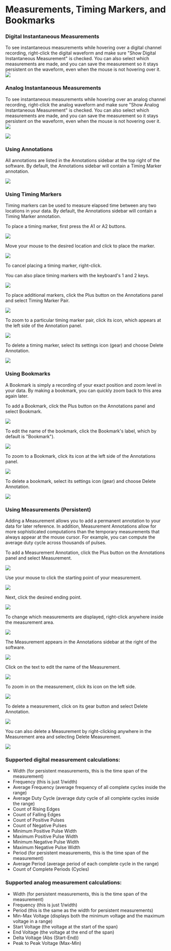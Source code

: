 # Measurements, Timing Markers, and Bookmarks

### **Digital Instantaneous Measurements**

To see instantaneous measurements while hovering over a digital channel recording, right-click the digital waveform and make sure "Show Digital Instantaneous Measurement" is checked. You can also select which measurements are made, and you can save the measurement so it stays persistent on the waveform, even when the mouse is not hovering over it. ![](https://trello-attachments.s3.amazonaws.com/55f0ad9685db3c82f0f3aeba/57215c94193354bad34d58af/17b0f509242eea07cc04048162ea0e88/dig-meas.png)

### **Analog Instantaneous Measurements**

To see instantaneous measurements while hovering over an analog channel recording, right-click the analog waveform and make sure "Show Analog Instantaneous Measurement" is checked. You can also select which measurements are made, and you can save the measurement so it stays persistent on the waveform, even when the mouse is not hovering over it. ![](https://trello-attachments.s3.amazonaws.com/55f0ad9685db3c82f0f3aeba/57215c94193354bad34d58af/1206a7bb64453f2dca1e60b35a26dcb7/ana-instant-meas-set.png)

![](https://trello-attachments.s3.amazonaws.com/55f0ad9685db3c82f0f3aeba/57215c94193354bad34d58af/3b0721cd5a36517d859e980e95d744ef/ana-meas.png)

### **Using Annotations**

All annotations are listed in the Annotations sidebar at the top right of the software. By default, the Annotations sidebar will contain a Timing Marker annotation.

![](https://trello-attachments.s3.amazonaws.com/57215c94193354bad34d58af/242x62/d67d32f55f520aca2791e09ff082c305/annotations_sidebar.png)

### **Using Timing Markers**

Timing markers can be used to measure elapsed time between any two locations in your data. By default, the Annotations sidebar will contain a Timing Marker annotation.

To place a timing marker, first press the A1 or A2 buttons.

![](https://trello-attachments.s3.amazonaws.com/57215c94193354bad34d58af/242x62/e31cfe376c9b46381e11fe2671394b95/press_A1.png)

Move your mouse to the desired location and click to place the marker.

![](https://trello-attachments.s3.amazonaws.com/57215c94193354bad34d58af/314x144/b6662105fcdc5866131905ad143eb99a/place_A1.png)

To cancel placing a timing marker, right-click.

You can also place timing markers with the keyboard's 1 and 2 keys.

![](https://trello-attachments.s3.amazonaws.com/57215c94193354bad34d58af/163x82/715d261adc7644f6c509cf4aa60f6bcd/1_and_2.png)

To place additional markers, click the Plus button on the Annotations panel and select Timing Marker Pair.

![](https://trello-attachments.s3.amazonaws.com/57215c94193354bad34d58af/243x159/42891b96ce6f180e3893ec45e92bd188/add_new_timing_marker.png)

To zoom to a particular timing marker pair, click its icon, which appears at the left side of the Annotation panel.

![](https://trello-attachments.s3.amazonaws.com/57215c94193354bad34d58af/242x93/cdc7ef5bca9f99e6bc8b9a13d6dc1d77/zoom_to_timing_marker.png)

To delete a timing marker, select its settings icon \(gear\) and choose Delete Annotation.

![](https://trello-attachments.s3.amazonaws.com/57215c94193354bad34d58af/243x133/14ae837e540d0eda485ef9f22a36caef/delete_annotation.png)

### **Using Bookmarks**

A Bookmark is simply a recording of your exact position and zoom level in your data. By making a bookmark, you can quickly zoom back to this area again later.

To add a Bookmark, click the Plus button on the Annotations panel and select Bookmark.

![](https://trello-attachments.s3.amazonaws.com/57215c94193354bad34d58af/243x158/9a94dbd01704143ba554ab9b4d2f7c46/add_bookmark.png)

To edit the name of the bookmark, click the Bookmark's label, which by default is "Bookmark"\).

![](https://trello-attachments.s3.amazonaws.com/57215c94193354bad34d58af/242x62/b4cf2fcc6e957ec9feabb114b8a628ee/edit_bookmark_text.png)

To zoom to a Bookmark, click its icon at the left side of the Annotations panel.

![](https://trello-attachments.s3.amazonaws.com/57215c94193354bad34d58af/242x61/190b695a72977cd47d0d6196068ecaa6/zoom_to_bookmark.png)

To delete a bookmark, select its settings icon \(gear\) and choose Delete Annotation.

![](https://trello-attachments.s3.amazonaws.com/57215c94193354bad34d58af/243x104/6c919f2373c34994277c6119c1e16129/delete_bookmark.png)

### **Using Measurements \(Persistent\)**

Adding a Measurement allows you to add a permanent annotation to your data for later reference. In addition, Measurement Annotations allow for more sophisticated computations than the temporary measurements that always appear at the mouse cursor. For example, you can compute the average duty cycle across thousands of pulses.

To add a Measurement Annotation, click the Plus button on the Annotations panel and select Measurement.

![](https://trello-attachments.s3.amazonaws.com/57215c94193354bad34d58af/243x158/7684e16e22733f1fcaa0bcdccfcf238f/add_measurement.png)

Use your mouse to click the starting point of your measurement.

![](https://trello-attachments.s3.amazonaws.com/57215c94193354bad34d58af/300x43/a41e5fd479482dea765ed577276ed282/place_measurement_1.png)

Next, click the desired ending point.

![](https://trello-attachments.s3.amazonaws.com/57215c94193354bad34d58af/300x44/6460429a6b436dc9b3f5aeb2f691f68c/place_measurement_2.png)

To change which measurements are displayed, right-click anywhere inside the measurement area.

![](https://trello-attachments.s3.amazonaws.com/57215c94193354bad34d58af/300x180/07fa26c85c947df8d5475cb06f3d2a8b/measurement_context_menu.png)

The Measurement appears in the Annotations sidebar at the right of the software.

![](https://trello-attachments.s3.amazonaws.com/57215c94193354bad34d58af/242x62/f4b09cda6eb091c3188821c1a6d8c417/measurment_in_annotations_stack.png)

Click on the text to edit the name of the Measurement.

![](https://trello-attachments.s3.amazonaws.com/57215c94193354bad34d58af/242x62/e782accab9addf15c87bc3167860cc76/measurement_edit_text.png)

To zoom in on the measurement, click its icon on the left side.

![](https://trello-attachments.s3.amazonaws.com/57215c94193354bad34d58af/242x62/4b1e78cde71467447b315a582832afb5/measurement_zoom.png)

To delete a measurement, click on its gear button and select Delete Annotation.

![](https://trello-attachments.s3.amazonaws.com/57215c94193354bad34d58af/242x115/a5db1e58df8c001a8fd6d7b4c27650b4/measurement_delete_1.png)

You can also delete a Measurement by right-clicking anywhere in the Measurement area and selecting Delete Measurement.

![](https://trello-attachments.s3.amazonaws.com/57215c94193354bad34d58af/222x73/25fdb5af7493e4b2d05d7943508c9fe7/measurement_delete_2.png)

### **Supported digital measurement calculations:**

* Width \(for persistent measurements, this is the time span of the measurement\)
* Frequency \(this is just 1/width\)
* Average Frequency \(average frequency of all complete cycles inside the range\)
* Average Duty Cycle \(average duty cycle of all complete cycles inside the range\)
* Count of Rising Edges
* Count of Falling Edges
* Count of Positive Pulses
* Count of Negative Pulses
* Minimum Positive Pulse Width
* Maximum Positive Pulse Width
* Minimum Negative Pulse Width
* Maximum Negative Pulse Width
* Period \(for persistent measurements, this is the time span of the measurement\)
* Average Period \(average period of each complete cycle in the range\)
* Count of Complete Periods \(Cycles\)

### **Supported analog measurement calculations:**

* Width \(for persistent measurements, this is the time span of the measurement\)
* Frequency \(this is just 1/width\)
* Period \(this is the same as the width for persistent measurements\)
* Min-Max Voltage \(displays both the minimum voltage and the maximum voltage in a range\)
* Start Voltage \(the voltage at the start of the span\)
* End Voltage \(the voltage at the end of the span\)
* Delta Voltage \(Abs \(Start-End\)\)
* Peak to Peak Voltage \(Max-Min\)

